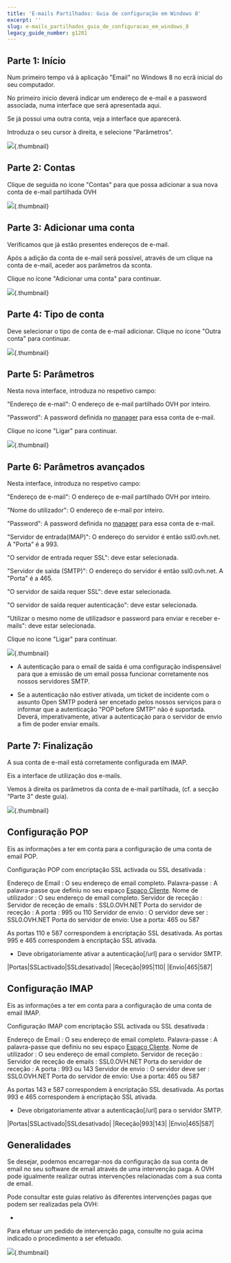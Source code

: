 ```yaml
---
title: 'E-mails Partilhados: Guia de configuração em Windows 8'
excerpt: ''
slug: e-mails_partilhados_guia_de_configuracao_em_windows_8
legacy_guide_number: g1281
---
```



## Parte 1: Início
Num primeiro tempo vá à aplicação  "Email" no Windows 8 no ecrã inicial do seu computador.

No primeiro inicio deverá indicar um endereço de e-mail e a password associada, numa interface que será apresentada aqui.

Se já possui uma outra conta, veja a interface que aparecerá.

Introduza o seu cursor à direita, e selecione "Parâmetros".

![](images/img_1142.jpg){.thumbnail}


## Parte 2: Contas
Clique de seguida no ícone "Contas" para que possa adicionar a sua nova conta de e-mail partilhada OVH

![](images/img_1143.jpg){.thumbnail}


## Parte 3: Adicionar uma conta
Verificamos que já estão presentes endereços de e-mail.

Após a adição da conta de e-mail será possível, através de um clique na conta de e-mail, aceder aos parâmetros da sconta.

Clique no ícone "Adicionar uma conta" para continuar.

![](images/img_1144.jpg){.thumbnail}


## Parte 4: Tipo de conta
Deve selecionar o tipo de conta de e-mail adicionar.
Clique no ícone "Outra conta" para continuar.

![](images/img_1145.jpg){.thumbnail}


## Parte 5: Parâmetros
Nesta nova interface, introduza no respetivo campo:

"Endereço de e-mail": O endereço de e-mail partilhado OVH por inteiro.

"Password": A password definida no [manager](https://www.ovh.com/managerv3/l) para essa conta de e-mail.

Clique no ícone "Ligar" para continuar.

![](images/img_1146.jpg){.thumbnail}


## Parte 6: Parâmetros avançados
Nesta interface, introduza no respetivo campo:

"Endereço de e-mail": O endereço de e-mail partilhado OVH por inteiro.

"Nome do utilizador": O endereço de e-mail por inteiro.

"Password": A password definida no [manager](https://www.ovh.com/managerv3/l) para essa conta de e-mail.

"Servidor de entrada(IMAP)":
O endereço do servidor é então ssl0.ovh.net.
A "Porta" é a 993.

"O servidor de entrada requer SSL": deve estar selecionada.

"Servidor de saída (SMTP)":
O endereço do servidor é então ssl0.ovh.net.
A "Porta" é a 465.

"O servidor de saída requer SSL": deve estar selecionada.

"O servidor de saída requer autenticação": deve estar selecionada.

"Utilizar o mesmo nome de utilizadsor e password para enviar e receber e-mails": deve estar selecionada.

Clique no ícone "Ligar" para continuar.

![](images/img_1147.jpg){.thumbnail}

- A autenticação para o email de saída é uma configuração indispensável para que a emissão de um email possa funcionar corretamente nos nossos servidores SMTP.

- Se a autenticação não estiver ativada, um ticket de incidente com o assunto Open SMTP poderá ser encetado pelos nossos serviços para o informar que a autenticação "POP before SMTP" não é suportada. Deverá, imperativamente, ativar a autenticação para o servidor de envio a fim de poder enviar emails.




## Parte 7: Finalização
A sua conta de e-mail está corretamente configurada em IMAP.

Eis a interface de utilização dos e-mails.

Vemos à direita os parâmetros da conta de e-mail partilhada, (cf. a secção "Parte 3" deste guia).

![](images/img_1148.jpg){.thumbnail}


## Configuração POP
Eis as informações a ter em conta para a configuração de uma conta de email POP.

Configuração POP com encriptação SSL activada ou SSL desativada : 

Endereço de Email : O seu endereço de email completo.
Palavra-passe : A palavra-passe que definiu no seu espaço [Espaço Cliente](https://www.ovh.com/managerv3/).
Nome de utilizador : O seu endereço de email completo.
Servidor de receção : Servidor de receção de emails : SSL0.OVH.NET
Porta do servidor de receção : A porta : 995 ou 110
Servidor de envio : O servidor deve ser : SSL0.OVH.NET
Porta do servidor de envio: Use a porta: 465 ou 587

As portas 110 e 587 correspondem à encriptação SSL desativada.
As portas 995 e 465 correspondem à encriptação SSL ativada.


- Deve obrigatoriamente ativar a  autenticação[/url] para o servidor SMTP.


|Portas|SSLactivado|SSLdesativado|
|Receção|995|110|
|Envio|465|587|




## Configuração IMAP
Eis as informações a ter em conta para a configuração de uma conta de email IMAP.

Configuração IMAP com encriptação SSL activada ou SSL desativada : 

Endereço de Email : O seu endereço de email completo.
Palavra-passe : A palavra-passe que definiu no seu espaço [Espaço Cliente](https://www.ovh.com/managerv3/).
Nome de utilizador : O seu endereço de email completo.
Servidor de receção : Servidor de receção de emails : SSL0.OVH.NET
Porta do servidor de receção : A porta : 993 ou 143
Servidor de envio : O servidor deve ser : SSL0.OVH.NET
Porta do servidor de envio: Use a porta: 465 ou 587

As portas 143 e 587 correspondem à encriptação SSL desativada.
As portas 993 e 465 correspondem à encriptação SSL ativada.


- Deve obrigatoriamente ativar a  autenticação[/url] para o servidor SMTP.


|Portas|SSLactivado|SSLdesativado|
|Receção|993|143|
|Envio|465|587|




## Generalidades
Se desejar, podemos encarregar-nos da configuração da sua conta de email no seu software de email através de uma intervenção paga. A OVH pode igualmente realizar outras intervenções relacionadas com a sua conta de email.

Pode consultar este guias relativo às diferentes intervenções pagas que podem ser realizadas pela OVH:


- []({legacy}1683)


Para efetuar um pedido de intervenção paga, consulte no guia acima indicado o procedimento a ser efetuado.

![](images/img_2500.jpg){.thumbnail}

